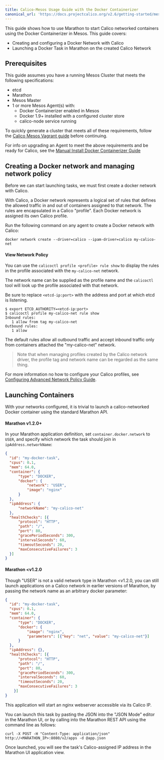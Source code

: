 ```yaml
---
title: Calico-Mesos Usage Guide with the Docker Containerizer
canonical_url: 'https://docs.projectcalico.org/v2.6/getting-started/mesos/tutorials/policy/docker-containerizer'
---
```


This guide shows how to use Marathon to start
Calico networked containers using the Docker
Containerizer in Mesos.  This guide covers:
-  Creating and configuring a Docker Network with Calico
-  Launching a Docker Task in Marathon on the created Calico Network

## Prerequisites
This guide assumes you have a running Mesos Cluster that meets the following specifications:

- etcd
- Marathon
- Mesos Master
- 1 or more Mesos Agent(s) with:
  - Docker Containerizer enabled in Mesos
  - Docker 1.9+ installed with a configured cluster store
  - calico-node service running

To quickly generate a cluster that meets all of these requirements, follow the [Calico Mesos Vagrant guide]({{site.baseurl}}/{{page.version}}/getting-started/mesos/vagrant) before continuing.

For info on upgrading an Agent to meet the above requirements and be ready for Calico, see the [Manual Install Docker Containerizer Guide]({{site.baseurl}}/{{page.version}}/getting-started/mesos/installation/docker)


## Creating a Docker network and managing network policy

Before we can start launching tasks, we must first create a docker network with Calico.

With Calico, a Docker network represents a logical set of rules that defines the
allowed traffic in and out of containers assigned to that network.  The rules
are encapsulated in a Calico "profile".  Each Docker network is assigned its
own Calico profile.

Run the following command on any agent to create a Docker network with Calico:

```shell
docker network create --driver=calico --ipam-driver=calico my-calico-net
```

#### View Network Policy

You can use the `calicoctl profile <profile> rule show` to display the
rules in the profile associated with the `my-calico-net` network.

The network name can be supplied as the profile name and the `calicoctl` tool
will look up the profile associated with that network.

Be sure to replace `<etcd-ip:port>` with the address and port at which etcd
is listening.

```shell
$ export ETCD_AUTHORITY=<etcd-ip:port>
$ calicoctl profile my-calico-net rule show
Inbound rules:
   1 allow from tag my-calico-net
Outbound rules:
   1 allow
```

The default rules allow all outbound traffic and accept inbound
traffic only from containers attached the "my-calico-net" network.

> Note that when managing profiles created by the Calico network driver, the
> profile tag and network name can be regarded as the same thing.

For more information no how to configure your Calico profiles, see [Configuring Advanced Network Policy Guide]({{site.baseurl}}/{{page.version}}/getting-started/docker/tutorials/advanced-policy#configuring-the-network-policy).

## Launching Containers
With your networks configured, it is trivial to launch a calico-networked Docker container using the standard Marathon API.

#### Marathon v1.2.0+
In your Marathon application definition, set `container.docker.network` to `USER`, and specify which network the task should join in `ipAddress.networkName`:

```json
{
  "id": "my-docker-task",
  "cpus": 0.1,
  "mem": 64.0,
  "container": {
      "type": "DOCKER",
      "docker": {
          "network": "USER",
          "image": "nginx"
      }
  },
  "ipAddress": {
      "networkName": "my-calico-net"
  },
  "healthChecks": [{
      "protocol": "HTTP",
      "path": "/",
      "port": 80,
      "gracePeriodSeconds": 300,
      "intervalSeconds": 60,
      "timeoutSeconds": 20,
      "maxConsecutiveFailures": 3
  }]
}
```

#### Marathon <v1.2.0
Though "USER" is not a valid network type in Marathon <v1.2.0, you can still launch applications on a Calico network in earlier versions of Marathon, by passing the network name as an arbitrary docker parameter:

```json
{
  "id": "my-docker-task",
  "cpus": 0.1,
  "mem": 64.0,
  "container": {
      "type": "DOCKER",
      "docker": {
          "image": "nginx",
          "parameters": [{"key": "net", "value": "my-calico-net"}]
      }
  },
  "ipAddress": {},
  "healthChecks": [{
      "protocol": "HTTP",
      "path": "/",
      "port": 80,
      "gracePeriodSeconds": 300,
      "intervalSeconds": 60,
      "timeoutSeconds": 20,
      "maxConsecutiveFailures": 3
    }]
}
```

This application will start an nginx webserver accessible via its Calico IP.

You can launch this task by pasting the JSON into the "JSON Mode" editor in the Marathon UI, or by calling into the Marathon REST API
using the command line as follows:

	curl -X POST -H "Content-Type: application/json" http://<MARATHON_IP>:8080/v2/apps -d @app.json

Once launched, you will see the task's Calico-assigned IP address in the Marathon UI application view.
